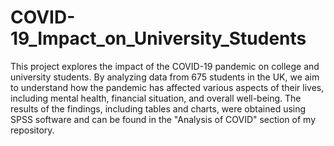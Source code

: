 # COVID-19_Impact_on_University_Students
This project explores the impact of the COVID-19 pandemic on college and university students. By analyzing data from 675 students in the UK, we aim to understand how the pandemic has affected various aspects of their lives, including mental health, financial situation, and overall well-being. The results of the findings, including tables and charts, were obtained using SPSS software and can be found in the "Analysis of COVID" section of my repository.


